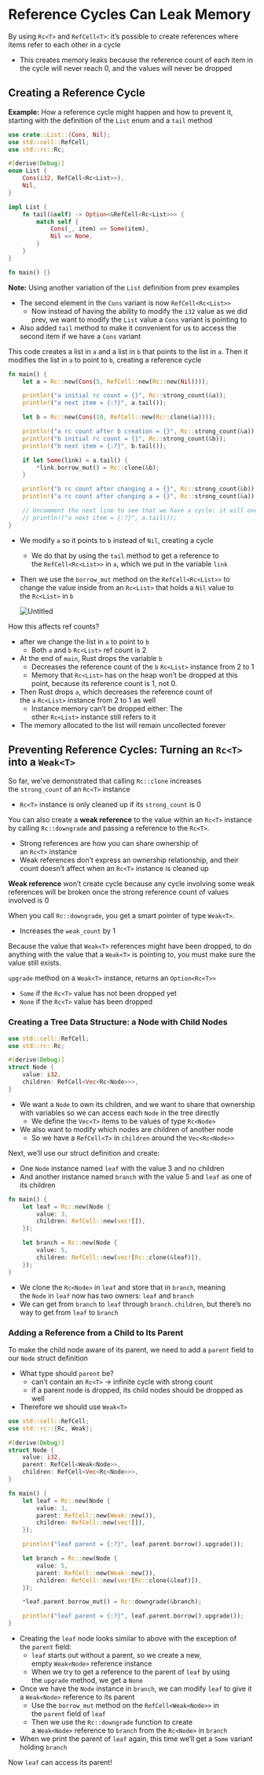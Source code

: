 # Reference Cycles Can Leak Memory

By using `Rc<T>` and `RefCell<T>`: it’s possible to create references where items refer to each other in a cycle

- This creates memory leaks because the reference count of each item in the cycle will never reach 0, and the values will never be dropped

## Creating a Reference Cycle

**Example:** How a reference cycle might happen and how to prevent it, starting with the definition of the `List` enum and a `tail` method

```rust
use crate::List::{Cons, Nil};
use std::cell::RefCell;
use std::rc::Rc;

#[derive(Debug)]
enum List {
    Cons(i32, RefCell<Rc<List>>),
    Nil,
}

impl List {
    fn tail(&self) -> Option<&RefCell<Rc<List>>> {
        match self {
            Cons(_, item) => Some(item),
            Nil => None,
        }
    }
}

fn main() {}
```

**Note:** Using another variation of the `List` definition from prev examples

- The second element in the `Cons` variant is now `RefCell<Rc<List>>`
    - Now instead of having the ability to modify the `i32` value as we did prev, we want to modify the `List` value a `Cons` variant is pointing to
- Also added `tail` method to make it convenient for us to access the second item if we have a `Cons` variant

This code creates a list in `a` and a list in `b` that points to the list in `a`. Then it modifies the list in `a` to point to `b`, creating a reference cycle

```rust
fn main() {
    let a = Rc::new(Cons(5, RefCell::new(Rc::new(Nil))));

    println!("a initial rc count = {}", Rc::strong_count(&a));
    println!("a next item = {:?}", a.tail());

    let b = Rc::new(Cons(10, RefCell::new(Rc::clone(&a))));

    println!("a rc count after b creation = {}", Rc::strong_count(&a));
    println!("b initial rc count = {}", Rc::strong_count(&b));
    println!("b next item = {:?}", b.tail());

    if let Some(link) = a.tail() {
        *link.borrow_mut() = Rc::clone(&b);
    }

    println!("b rc count after changing a = {}", Rc::strong_count(&b));
    println!("a rc count after changing a = {}", Rc::strong_count(&a));

    // Uncomment the next line to see that we have a cycle: it will overflow the stack
    // println!("a next item = {:?}", a.tail());
}
```

- We modify `a` so it points to `b` instead of `Nil`, creating a cycle
    - We do that by using the `tail` method to get a reference to the `RefCell<Rc<List>>` in `a`, which we put in the variable `link`
- Then we use the `borrow_mut` method on the `RefCell<Rc<List>>` to change the value inside from an `Rc<List>` that holds a `Nil` value to the `Rc<List>` in `b`
    
    ![Untitled](Reference%20Cycles%20Can%20Leak%20Memory/Untitled.png)
    

How this affects ref counts?

- after we change the list in `a` to point to `b`
    - Both `a` and `b` `Rc<List>` ref count is 2
- At the end of `main`, Rust drops the variable `b`
    - Decreases the reference count of the `b` `Rc<List>` instance from 2 to 1
    - Memory that `Rc<List>` has on the heap won’t be dropped at this point, because its reference count is 1, not 0.
- Then Rust drops `a`, which decreases the reference count of the `a` `Rc<List>` instance from 2 to 1 as well
    - Instance memory can’t be dropped either: The other `Rc<List>` instance still refers to it
- The memory allocated to the list will remain uncollected forever

## Preventing Reference Cycles: Turning an `Rc<T>` into a `Weak<T>`

So far, we’ve demonstrated that calling `Rc::clone` increases the `strong_count` of an `Rc<T>` instance

- `Rc<T>` instance is only cleaned up if its `strong_count` is 0

You can also create a **weak reference** to the value within an `Rc<T>` instance by calling `Rc::downgrade` and passing a reference to the `Rc<T>`.

- Strong references are how you can share ownership of an `Rc<T>` instance
- Weak references don’t express an ownership relationship, and their count doesn’t affect when an `Rc<T>` instance is cleaned up

**Weak reference** won’t create cycle because any cycle involving some weak references will be broken once the strong reference count of values involved is 0

When you call `Rc::downgrade`, you get a smart pointer of type `Weak<T>`.

- Increases the `weak_count` by 1

Because the value that `Weak<T>` references might have been dropped, to do anything with the value that a `Weak<T>` is pointing to, you must make sure the value still exists. 

`upgrade` method on a `Weak<T>` instance, returns an `Option<Rc<T>>`

- `Some` if the `Rc<T>` value has not been dropped yet
- `None` if the `Rc<T>` value has been dropped

### Creating a Tree Data Structure: a Node with Child Nodes

```rust
use std::cell::RefCell;
use std::rc::Rc;

#[derive(Debug)]
struct Node {
    value: i32,
    children: RefCell<Vec<Rc<Node>>>,
}
```

- We want a `Node` to own its children, and we want to share that ownership with variables so we can access each `Node` in the tree directly
    - We define the `Vec<T>` items to be values of type `Rc<Node>`
- We also want to modify which nodes are children of another node
    - So we have a `RefCell<T>` in `children` around the `Vec<Rc<Node>>`

Next, we’ll use our struct definition and create:

- One `Node` instance named `leaf` with the value 3 and no children
- And another instance named `branch` with the value 5 and `leaf` as one of its children

```rust
fn main() {
    let leaf = Rc::new(Node {
        value: 3,
        children: RefCell::new(vec![]),
    });

    let branch = Rc::new(Node {
        value: 5,
        children: RefCell::new(vec![Rc::clone(&leaf)]),
    });
}
```

- We clone the `Rc<Node>` in `leaf` and store that in `branch`, meaning the `Node` in `leaf` now has two owners: `leaf` and `branch`
- We can get from `branch` to `leaf` through `branch.children`, but there’s no way to get from `leaf` to `branch`

### Adding a Reference from a Child to Its Parent

To make the child node aware of its parent, we need to add a `parent` field to our `Node` struct definition

- What type should `parent` be?
    - can’t contain an `Rc<T>` → infinite cycle with strong count
    - if a parent node is dropped, its child nodes should be dropped as well
- Therefore we should use `Weak<T>`

```rust
use std::cell::RefCell;
use std::rc::{Rc, Weak};

#[derive(Debug)]
struct Node {
    value: i32,
    parent: RefCell<Weak<Node>>,
    children: RefCell<Vec<Rc<Node>>>,
}

fn main() {
    let leaf = Rc::new(Node {
        value: 3,
        parent: RefCell::new(Weak::new()),
        children: RefCell::new(vec![]),
    });

    println!("leaf parent = {:?}", leaf.parent.borrow().upgrade());

    let branch = Rc::new(Node {
        value: 5,
        parent: RefCell::new(Weak::new()),
        children: RefCell::new(vec![Rc::clone(&leaf)]),
    });

    *leaf.parent.borrow_mut() = Rc::downgrade(&branch);

    println!("leaf parent = {:?}", leaf.parent.borrow().upgrade());
}
```

- Creating the `leaf` node looks similar to above with the exception of the `parent` field:
    - `leaf` starts out without a parent, so we create a new, empty `Weak<Node>` reference instance
    - When we try to get a reference to the parent of `leaf` by using the `upgrade` method, we get a `None`
- Once we have the `Node` instance in `branch`, we can modify `leaf` to give it a `Weak<Node>` reference to its parent
    - Use the `borrow_mut` method on the `RefCell<Weak<Node>>` in the `parent` field of `leaf`
    - Then we use the `Rc::downgrade` function to create a `Weak<Node>` reference to `branch` from the `Rc<Node>` in `branch`
- When we print the parent of `leaf` again, this time we’ll get a `Some` variant holding `branch`

Now `leaf` can access its parent!
